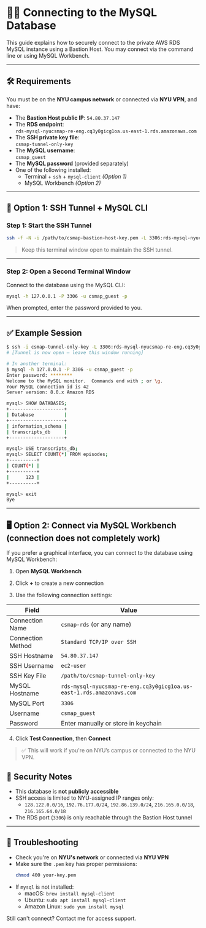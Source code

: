 # 🧑‍💻 Connecting to the MySQL Database

This guide explains how to securely connect to the private AWS RDS MySQL instance using a Bastion Host. You may connect via the command line or using MySQL Workbench.

---

## 🛠️ Requirements

You must be on the **NYU campus network** or connected via **NYU VPN**, and have:

- The **Bastion Host public IP**: `54.80.37.147`
- The **RDS endpoint**:  
  `rds-mysql-nyucsmap-re-eng.cq3y0gicg1oa.us-east-1.rds.amazonaws.com`
- The **SSH private key file**:  
  `csmap-tunnel-only-key`
- The **MySQL username**:  
  `csmap_guest`
- The **MySQL password** (provided separately)
- One of the following installed:
  - Terminal + `ssh` + `mysql-client` *(Option 1)*
  - MySQL Workbench *(Option 2)*

---

## 📡 Option 1: SSH Tunnel + MySQL CLI

### Step 1: Start the SSH Tunnel

```bash
ssh -f -N -i /path/to/csmap-bastion-host-key.pem -L 3306:rds-mysql-nyucsmap-re-eng.cq3y0gicg1oa.us-east-1.rds.amazonaws.com:3306 ec2-user@54.80.37.147
```

> Keep this terminal window open to maintain the SSH tunnel.

---

### Step 2: Open a Second Terminal Window

Connect to the database using the MySQL CLI:

```bash
mysql -h 127.0.0.1 -P 3306 -u csmap_guest -p
```

When prompted, enter the password provided to you.

---

## ✅ Example Session

```bash
$ ssh -i csmap-tunnel-only-key -L 3306:rds-mysql-nyucsmap-re-eng.cq3y0gicg1oa.us-east-1.rds.amazonaws.com ec2-user@54.80.37.147
# [Tunnel is now open — leave this window running]

# In another terminal:
$ mysql -h 127.0.0.1 -P 3306 -u csmap_guest -p
Enter password: ********
Welcome to the MySQL monitor.  Commands end with ; or \g.
Your MySQL connection id is 42
Server version: 8.0.x Amazon RDS

mysql> SHOW DATABASES;
+--------------------+
| Database           |
+--------------------+
| information_schema |
| transcripts_db     |
+--------------------+

mysql> USE transcripts_db;
mysql> SELECT COUNT(*) FROM episodes;
+----------+
| COUNT(*) |
+----------+
|      123 |
+----------+

mysql> exit
Bye
```

---
## 🖥️ Option 2: Connect via MySQL Workbench (connection does not completely work)

If you prefer a graphical interface, you can connect to the database using MySQL Workbench:

1. Open **MySQL Workbench**

2. Click **+** to create a new connection

3. Use the following connection settings:

| Field               | Value                                                       |
|---------------------|-------------------------------------------------------------|
| Connection Name     | `csmap-rds` (or any name)                                   |
| Connection Method   | `Standard TCP/IP over SSH`                                  |
| SSH Hostname        | `54.80.37.147`                                             |
| SSH Username        | `ec2-user`                                                  |
| SSH Key File        | `/path/to/csmap-tunnel-only-key`                       |
| MySQL Hostname      | `rds-mysql-nyucsmap-re-eng.cq3y0gicg1oa.us-east-1.rds.amazonaws.com` |
| MySQL Port          | `3306`                                                      |
| Username            | `csmap_guest`                                               |
| Password            | Enter manually or store in keychain                         |

4. Click **Test Connection**, then **Connect**

> ✅ This will work if you're on NYU’s campus or connected to the NYU VPN.

## 🔐 Security Notes

- This database is **not publicly accessible**
- SSH access is limited to NYU-assigned IP ranges only:
  - `128.122.0.0/16`, `192.76.177.0/24`, `192.86.139.0/24`, `216.165.0.0/18`, `216.165.64.0/18`
- The RDS port (`3306`) is only reachable through the Bastion Host tunnel

---

## 🧯 Troubleshooting

- Check you're on **NYU's network** or connected via **NYU VPN**
- Make sure the `.pem` key has proper permissions:
  ```bash
  chmod 400 your-key.pem
  ```
- If `mysql` is not installed:
  - macOS: `brew install mysql-client`
  - Ubuntu: `sudo apt install mysql-client`
  - Amazon Linux: `sudo yum install mysql`

Still can't connect? Contact me for access support.
